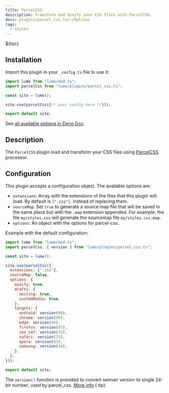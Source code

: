 ```yaml
---
title: ParcelCSS
description: Transform and minify your CSS files with ParcelCSS.
docs: plugins/parcel_css.ts/~/Options
tags:
  - styles
---
```


${toc}

## Installation

Import this plugin in your `_config.ts` file to use it:

```js
import lume from "lume/mod.ts";
import parcelCss from "lume/plugins/parcel_css.ts";

const site = lume();

site.use(parcelCss({/* your config here */}));

export default site;
```

See
[all available options in Deno Doc](https://doc.deno.land/https/deno.land/x/lume@/plugins/parcel_css.ts/~/Options).

## Description

The `ParcelCSS` plugin load and transform your CSS files using
[ParcelCSS](https://github.com/parcel-bundler/parcel-css) processor.

## Configuration

This plugin accepts a configuration object. The available options are:

- `extensions`: Array with the extensions of the files that this plugin will
  load. By default is `[".css"]`. instead of replacing them.
- `sourceMap`: Set `true` to generate a source map file that will be saved in
  the same place but with the `.map` extension appended. For example, the file
  `my/styles.css` will generate the sourcemap file `my/styles.css.map`.
- `options`: An object with the options for parcel-css.

Example with the default configuration:

```js
import lume from "lume/mod.ts";
import parcelCss, { version } from "lume/plugins/parcel_css.ts";

const site = lume();

site.use(parcelCss({
  extensions: [".css"],
  sourceMap: false,
  options: {
    minify: true,
    drafts: {
      nesting: true,
      customMedia: true,
    },
    targets: {
      android: version(98),
      chrome: version(98),
      edge: version(98),
      firefox: version(97),
      ios_saf: version(15),
      safari: version(15),
      opera: version(83),
      samsung: version(16),
    },
  },
}));

export default site;
```

The `version()` function is provided to convert semver version to single 24-bit
number, used by parcel_css.
[More info](https://github.com/parcel-bundler/parcel-css#from-node) {.tip}
